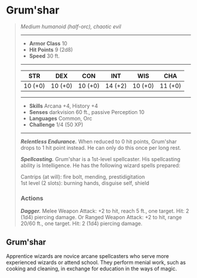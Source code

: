 # Grum'shar
>*Medium humanoid (half-orc), chaotic evil*
>___
>- **Armor Class** 10
>- **Hit Points** 9 (2d8)
>- **Speed** 30 ft.
>___
>|STR|DEX|CON|INT|WIS|CHA|
>|:---:|:---:|:---:|:---:|:---:|:---:|
>|10 (+0)|10 (+0)|10 (+0)|14 (+2)|10 (+0)|11 (+0)|
>___
>- **Skills** Arcana +4, History +4
>- **Senses** darkvision 60 ft., passive Perception 10
>- **Languages** Common, Orc
>- **Challenge** 1/4 (50 XP)
>___
>***Relentless Endurance.*** When reduced to 0 hit points, Grum'shar drops to 1 hit point instead. He can only do this once per long rest.  
>
>***Spellcasting.*** Grum'shar is a 1st-level spellcaster. His spellcasting ability is Intelligence. He has the following wizard spells prepared:  
>
>Cantrips (at will): fire bolt, mending, prestidigitation  
>1st level (2 slots): burning hands, disguise self, shield  
>
>### Actions
>***Dagger.*** Melee Weapon Attack: +2 to hit, reach 5 ft., one target. Hit: 2 (1d4) piercing damage. Or Ranged Weapon Attack: +2 to hit, range 20/60 ft., one target. Hit: 2 (1d4) piercing damage.
## Grum'shar
Apprentice wizards are novice arcane spellcasters who serve more experienced wizards or attend school. They perform menial work, such as cooking and cleaning, in exchange for education in the ways of magic.